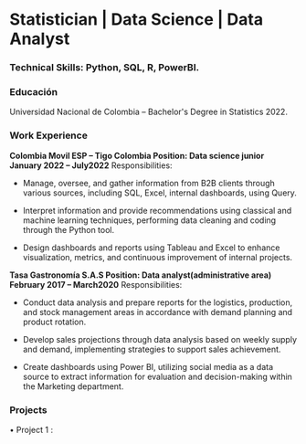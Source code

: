 # Statistician | Data Science | Data Analyst

### Technical Skills: Python, SQL, R, PowerBI.

### Educación
Universidad Nacional de Colombia – Bachelor's Degree in Statistics 2022.

### Work Experience
**Colombia Movil ESP – Tigo Colombia
Position: Data science junior January 2022 – July2022**
Responsibilities: 
- Manage, oversee, and gather information from B2B clients through various sources, including SQL, 
Excel, internal dashboards, using Query. 

- Interpret information and provide recommendations using classical and machine learning techniques, 
performing data cleaning and coding through the Python tool. 

- Design dashboards and reports using Tableau and Excel to enhance visualization, metrics, and 
continuous improvement of internal projects.

**Tasa Gastronomía S.A.S 
Position: Data analyst(administrative area) February 2017 – March2020**
Responsibilities:
- Conduct data analysis and prepare reports for the logistics, production, and stock management areas 
in accordance with demand planning and product rotation.

- Develop sales projections through data analysis based on weekly supply and demand, implementing 
strategies to support sales achievement. 

- Create dashboards using Power BI, utilizing social media as a data source to extract information for 
evaluation and decision-making within the Marketing department.

### Projects
• Project 1 : 
